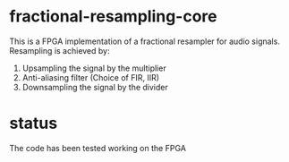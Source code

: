 # fractional-resampling-core

This is a FPGA implementation of a fractional resampler for audio signals.
Resampling is achieved by:
1. Upsampling the signal by the multiplier
2. Anti-aliasing filter (Choice of FIR, IIR)
3. Downsampling the signal by the divider

# status
The code has been tested working on the FPGA
